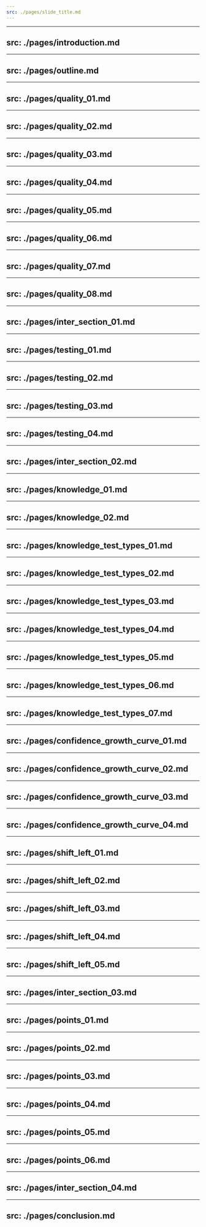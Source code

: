 ```yaml
---
src: ./pages/slide_title.md
---
```


---
src: ./pages/introduction.md
---

---
src: ./pages/outline.md
---

---
src: ./pages/quality_01.md
---

---
src: ./pages/quality_02.md
---

---
src: ./pages/quality_03.md
---

---
src: ./pages/quality_04.md
---

---
src: ./pages/quality_05.md
---

---
src: ./pages/quality_06.md
---

---
src: ./pages/quality_07.md
---

---
src: ./pages/quality_08.md
---

---
src: ./pages/inter_section_01.md
---

---
src: ./pages/testing_01.md
---

---
src: ./pages/testing_02.md
---

---
src: ./pages/testing_03.md
---

---
src: ./pages/testing_04.md
---

---
src: ./pages/inter_section_02.md
---

---
src: ./pages/knowledge_01.md
---

---
src: ./pages/knowledge_02.md
---

---
src: ./pages/knowledge_test_types_01.md
---

---
src: ./pages/knowledge_test_types_02.md
---

---
src: ./pages/knowledge_test_types_03.md
---

---
src: ./pages/knowledge_test_types_04.md
---

---
src: ./pages/knowledge_test_types_05.md
---

---
src: ./pages/knowledge_test_types_06.md
---

---
src: ./pages/knowledge_test_types_07.md
---

---
src: ./pages/confidence_growth_curve_01.md
---

---
src: ./pages/confidence_growth_curve_02.md
---

---
src: ./pages/confidence_growth_curve_03.md
---

---
src: ./pages/confidence_growth_curve_04.md
---

---
src: ./pages/shift_left_01.md
---

---
src: ./pages/shift_left_02.md
---

---
src: ./pages/shift_left_03.md
---

---
src: ./pages/shift_left_04.md
---

---
src: ./pages/shift_left_05.md
---

---
src: ./pages/inter_section_03.md
---

---
src: ./pages/points_01.md
---

---
src: ./pages/points_02.md
---

---
src: ./pages/points_03.md
---

---
src: ./pages/points_04.md
---

---
src: ./pages/points_05.md
---

---
src: ./pages/points_06.md
---

---
src: ./pages/inter_section_04.md
---

---
src: ./pages/conclusion.md
---
